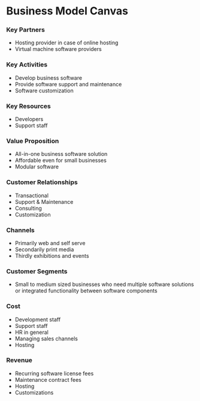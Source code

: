 # Business Model Canvas

### Key Partners

* Hosting provider in case of online hosting
* Virtual machine software providers

### Key Activities

* Develop business software
* Provide software support and maintenance
* Software customization

### Key Resources

* Developers
* Support staff

### Value Proposition

* All-in-one business software solution
* Affordable even for small businesses
* Modular software

### Customer Relationships

* Transactional
* Support & Maintenance
* Consulting
* Customization

### Channels

* Primarily web and self serve
* Secondarily print media
* Thirdly exhibitions and events

### Customer Segments

* Small to medium sized businesses who need multiple software solutions or integrated functionality between software components

### Cost

* Development staff
* Support staff
* HR in general
* Managing sales channels
* Hosting

### Revenue

* Recurring software license fees
* Maintenance contract fees
* Hosting
* Customizations